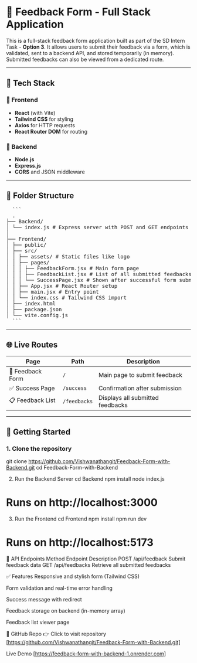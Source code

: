 # 💬 Feedback Form - Full Stack Application

This is a full-stack feedback form application built as part of the SD Intern Task - **Option 3**. It allows users to submit their feedback via a form, which is validated, sent to a backend API, and stored temporarily (in memory). Submitted feedbacks can also be viewed from a dedicated route.

---

## 🔧 Tech Stack

### 🔹 Frontend
- **React** (with Vite)
- **Tailwind CSS** for styling
- **Axios** for HTTP requests
- **React Router DOM** for routing

### 🔹 Backend
- **Node.js**
- **Express.js**
- **CORS** and JSON middleware

---

## 📁 Folder Structure

<pre>
  ```
  .
├── Backend/
│ └── index.js # Express server with POST and GET endpoints
│
├── Frontend/
│ ├── public/
│ ├── src/
│ │ ├── assets/ # Static files like logo
│ │ ├── pages/
│ │ │ ├── FeedbackForm.jsx # Main form page
│ │ │ ├── FeedbackList.jsx # List of all submitted feedbacks
│ │ │ └── SuccessPage.jsx # Shown after successful form submission
│ │ ├── App.jsx # React Router setup
│ │ ├── main.jsx # Entry point
│ │ └── index.css # Tailwind CSS import
│ ├── index.html
│ ├── package.json
│ └── vite.config.js
  ```
</pre>


---

## 🌐 Live Routes

| Page | Path | Description |
|------|------|-------------|
| 📝 Feedback Form | `/` | Main page to submit feedback |
| ✅ Success Page | `/success` | Confirmation after submission |
| 📋 Feedback List | `/feedbacks` | Displays all submitted feedbacks |

---

## 🚀 Getting Started

### 1. Clone the repository
git clone https://github.com/Vishwanathangit/Feedback-Form-with-Backend.git
cd Feedback-Form-with-Backend

2. Run the Backend Server
cd Backend
npm install
node index.js
# Runs on http://localhost:3000

3. Run the Frontend
cd Frontend
npm install
npm run dev
# Runs on http://localhost:5173

📮 API Endpoints
Method	Endpoint	Description
POST	/api/feedback	Submit feedback data
GET	/api/feedbacks	Retrieve all submitted feedbacks

✅ Features
Responsive and stylish form (Tailwind CSS)

Form validation and real-time error handling

Success message with redirect

Feedback storage on backend (in-memory array)

Feedback list viewer page

🔗 GitHub Repo
👉 Click to visit repository [https://github.com/Vishwanathangit/Feedback-Form-with-Backend.git]

Live Demo [https://feedback-form-with-backend-1.onrender.com]
